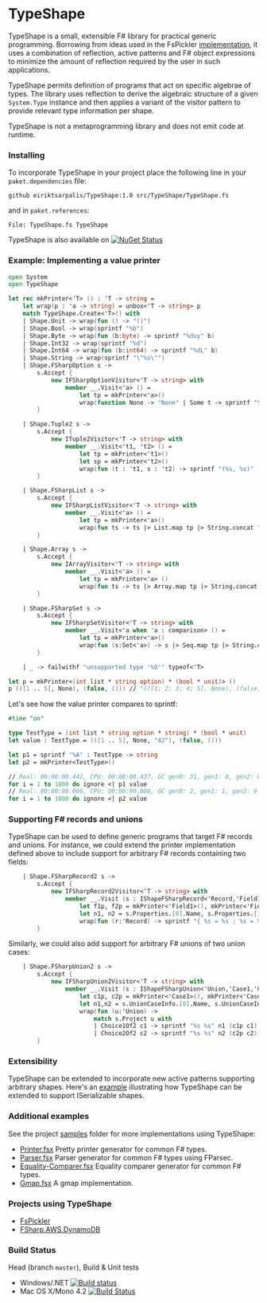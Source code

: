 # TypeShape

TypeShape is a small, extensible F# library for practical generic programming.
Borrowing from ideas used in the FsPickler [implementation](http://mbraceproject.github.io/FsPickler/overview.html#Pickler-Generation),
it uses a combination of reflection, active patterns and F# object expressions to minimize the
amount of reflection required by the user in such applications.

TypeShape permits definition of programs that act on specific algebrae of types.
The library uses reflection to derive the algebraic structure of a given
`System.Type` instance and then applies a variant of the visitor pattern
to provide relevant type information per shape.

TypeShape is not a metaprogramming library and does not emit code at runtime.

### Installing

To incorporate TypeShape in your project place the following line in your
`paket.dependencies` file:
```
github eiriktsarpalis/TypeShape:1.0 src/TypeShape/TypeShape.fs
```
and in `paket.references`:
```
File: TypeShape.fs TypeShape
```
TypeShape is also available on [![NuGet Status](http://img.shields.io/nuget/v/TypeShape.svg?style=flat)](https://www.nuget.org/packages/TypeShape/)

### Example: Implementing a value printer

```fsharp
open System
open TypeShape

let rec mkPrinter<'T> () : 'T -> string =
    let wrap(p : 'a -> string) = unbox<'T -> string> p
    match TypeShape.Create<'T>() with
    | Shape.Unit -> wrap(fun () -> "()")
    | Shape.Bool -> wrap(sprintf "%b")
    | Shape.Byte -> wrap(fun (b:byte) -> sprintf "%duy" b)
    | Shape.Int32 -> wrap(sprintf "%d")
    | Shape.Int64 -> wrap(fun (b:int64) -> sprintf "%dL" b)
    | Shape.String -> wrap(sprintf "\"%s\"")
    | Shape.FSharpOption s ->
        s.Accept {
            new IFSharpOptionVisitor<'T -> string> with
                member __.Visit<'a> () =
                    let tp = mkPrinter<'a>()
                    wrap(function None -> "None" | Some t -> sprintf "Some (%s)" (tp t))
        }

    | Shape.Tuple2 s ->
        s.Accept {
            new ITuple2Visitor<'T -> string> with
                member __.Visit<'t1, 't2> () =
                    let tp = mkPrinter<'t1>()
                    let sp = mkPrinter<'t2>()
                    wrap(fun (t : 't1, s : 't2) -> sprintf "(%s, %s)" (tp t) (sp s))
        }

    | Shape.FSharpList s ->
        s.Accept {
            new IFSharpListVisitor<'T -> string> with
                member __.Visit<'a> () =
                    let tp = mkPrinter<'a>()
                    wrap(fun ts -> ts |> List.map tp |> String.concat "; " |> sprintf "[%s]")
        }

    | Shape.Array s ->
        s.Accept {
            new IArrayVisitor<'T -> string> with
                member __.Visit<'a> () =
                    let tp = mkPrinter<'a> ()
                    wrap(fun ts -> ts |> Array.map tp |> String.concat "; " |> sprintf "[|%s|]")
        }

    | Shape.FSharpSet s ->
        s.Accept {
            new IFSharpSetVisitor<'T -> string> with
                member __.Visit<'a when 'a : comparison> () =
                    let tp = mkPrinter<'a>()
                    wrap(fun (s:Set<'a>) -> s |> Seq.map tp |> String.concat "; " |> sprintf "set [%s]")
        }

    | _ -> failwithf "unsupported type '%O'" typeof<'T>

let p = mkPrinter<(int list * string option) * (bool * unit)> ()
p (([1 .. 5], None), (false, ())) // "(([1; 2; 3; 4; 5], None), (false, ()))"
```
Let's see how the value printer compares to sprintf:
```fsharp
#time "on"

type TestType = (int list * string option * string) * (bool * unit)
let value : TestType = (([1 .. 5], None, "42"), (false, ()))

let p1 = sprintf "%A" : TestType -> string
let p2 = mkPrinter<TestType>()

// Real: 00:00:00.442, CPU: 00:00:00.437, GC gen0: 31, gen1: 0, gen2: 0
for i = 1 to 1000 do ignore <| p1 value
// Real: 00:00:00.006, CPU: 00:00:00.000, GC gen0: 2, gen1: 1, gen2: 0
for i = 1 to 1000 do ignore <| p2 value
```

### Supporting F# records and unions

TypeShape can be used to define generic programs that target F# records and unions.
For instance, we could extend the printer implementation defined above to include
support for arbitrary F# records containing two fields:
```fsharp
    | Shape.FSharpRecord2 s ->
        s.Accept {
            new IFSharpRecord2Visitor<'T -> string> with
                member __.Visit (s : IShapeFSharpRecord<'Record,'Field1,'Field2>) =
                    let f1p, f2p = mkPrinter<'Field1>(), mkPrinter<'Field2>()
                    let n1, n2 = s.Properties.[0].Name, s.Properties.[1].Name
                    wrap(fun (r:'Record) -> sprintf "{ %s = %s ; %s = %s }" n1 (s.Project1 r |> f1p) n2 (s.Project2 r |> f2p))
        }
```
Similarly, we could also add support for arbitrary F# unions of two union cases:
```fsharp
    | Shape.FSharpUnion2 s ->
        s.Accept {
            new IFSharpUnion2Visitor<'T -> string> with
                member __.Visit (s : IShapeFSharpUnion<'Union,'Case1,'Case2>) =
                    let c1p, c2p = mkPrinter<'Case1>(), mkPrinter<'Case2>()
                    let n1,n2 = s.UnionCaseInfo.[0].Name, s.UnionCaseInfo.[1].Name
                    wrap(fun (u:'Union) ->
                        match s.Project u with
                        | Choice1Of2 c1 -> sprintf "%s %s" n1 (c1p c1)
                        | Choice2Of2 c2 -> sprintf "%s %s" n2 (c2p c2))
        }
```

### Extensibility

TypeShape can be extended to incorporate new active patterns supporting arbitrary shapes.
Here's an [example](https://github.com/eiriktsarpalis/TypeShape/blob/5dabaf0577d8387c5213a496099598bbd89650b8/src/TypeShape/ISerializableExtensions.fs) 
illustrating how TypeShape can be extended to support ISerializable shapes.

### Additional examples

See the project [samples](https://github.com/eiriktsarpalis/TypeShape/tree/master/samples) folder for more implementations using TypeShape:

* [Printer.fsx](https://github.com/eiriktsarpalis/TypeShape/blob/master/samples/printer.fsx) Pretty printer generator for common F# types.
* [Parser.fsx](https://github.com/eiriktsarpalis/TypeShape/blob/master/samples/parser.fsx) Parser generator for common F# types using FParsec.
* [Equality-Comparer.fsx](https://github.com/eiriktsarpalis/TypeShape/blob/master/samples/equality-comparer.fsx) Equality comparer generator for common F# types.
* [Gmap.fsx](https://github.com/eiriktsarpalis/TypeShape/blob/master/samples/gmap.fsx) A gmap implementation.

### Projects using TypeShape

* [FsPickler](https://github.com/mbraceproject/FsPickler/blob/7d86cbd20ff37899ef58d5430f74376e119b7065/src/FsPickler/PicklerGeneration/PicklerGenerator.fs#L38)
* [FSharp.AWS.DynamoDB](https://github.com/fsprojects/FSharp.AWS.DynamoDB/blob/b5cde91fae2630562188bdff6e16cda0208c330b/src/FSharp.AWS.DynamoDB/Picklers/PicklerResolver.fs#L23)

### Build Status

Head (branch `master`), Build & Unit tests

* Windows/.NET [![Build status](https://ci.appveyor.com/api/projects/status/6t6vovc2xrj8nqh9?svg=true)](https://ci.appveyor.com/project/nessos/typeshape)
* Mac OS X/Mono 4.2 [![Build Status](https://travis-ci.org/eiriktsarpalis/TypeShape.png?branch=master)](https://travis-ci.org/eiriktsarpalis/TypeShape/branches)
